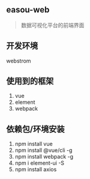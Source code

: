 ## easou-web
> 数据可视化平台的前端界面

## 开发环境
webstrom

## 使用到的框架
1. vue
2. element
3. webpack

## 依赖包/环境安装
1. npm install vue
2. npm install @vue/cli -g
3. npm install webpack -g
4. npm i element-ui -S
5. npm install axios

